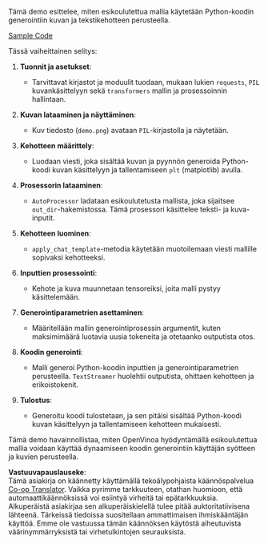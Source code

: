 <!--
CO_OP_TRANSLATOR_METADATA:
{
  "original_hash": "d7d7afa242a4a041ff4193546d4baf16",
  "translation_date": "2025-05-09T20:00:58+00:00",
  "source_file": "md/02.Application/04.Vision/Phi3/E2E_OpenVino_Phi3Vision.md",
  "language_code": "fi"
}
-->
Tämä demo esittelee, miten esikoulutettua mallia käytetään Python-koodin generointiin kuvan ja tekstikehotteen perusteella.

[Sample Code](../../../../../../code/06.E2E/E2E_OpenVino_Phi3-vision.ipynb)

Tässä vaiheittainen selitys:

1. **Tuonnit ja asetukset**:
   - Tarvittavat kirjastot ja moduulit tuodaan, mukaan lukien `requests`, `PIL` kuvankäsittelyyn sekä `transformers` mallin ja prosessoinnin hallintaan.

2. **Kuvan lataaminen ja näyttäminen**:
   - Kuv tiedosto (`demo.png`) avataan `PIL`-kirjastolla ja näytetään.

3. **Kehotteen määrittely**:
   - Luodaan viesti, joka sisältää kuvan ja pyynnön generoida Python-koodi kuvan käsittelyyn ja tallentamiseen `plt` (matplotlib) avulla.

4. **Prosessorin lataaminen**:
   - `AutoProcessor` ladataan esikoulutetusta mallista, joka sijaitsee `out_dir`-hakemistossa. Tämä prosessori käsittelee teksti- ja kuva-inputit.

5. **Kehotteen luominen**:
   - `apply_chat_template`-metodia käytetään muotoilemaan viesti mallille sopivaksi kehotteeksi.

6. **Inputtien prosessointi**:
   - Kehote ja kuva muunnetaan tensoreiksi, joita malli pystyy käsittelemään.

7. **Generointiparametrien asettaminen**:
   - Määritellään mallin generointiprosessin argumentit, kuten maksimimäärä luotavia uusia tokeneita ja otetaanko outputista otos.

8. **Koodin generointi**:
   - Malli generoi Python-koodin inputtien ja generointiparametrien perusteella. `TextStreamer` huolehtii outputista, ohittaen kehotteen ja erikoistokenit.

9. **Tulostus**:
   - Generoitu koodi tulostetaan, ja sen pitäisi sisältää Python-koodi kuvan käsittelyyn ja tallentamiseen kehotteen mukaisesti.

Tämä demo havainnollistaa, miten OpenVinoa hyödyntämällä esikoulutettua mallia voidaan käyttää dynaamiseen koodin generointiin käyttäjän syötteen ja kuvien perusteella.

**Vastuuvapauslauseke**:  
Tämä asiakirja on käännetty käyttämällä tekoälypohjaista käännöspalvelua [Co-op Translator](https://github.com/Azure/co-op-translator). Vaikka pyrimme tarkkuuteen, otathan huomioon, että automaattikäännöksissä voi esiintyä virheitä tai epätarkkuuksia. Alkuperäistä asiakirjaa sen alkuperäiskielellä tulee pitää auktoritatiivisena lähteenä. Tärkeissä tiedoissa suositellaan ammattimaisen ihmiskääntäjän käyttöä. Emme ole vastuussa tämän käännöksen käytöstä aiheutuvista väärinymmärryksistä tai virhetulkintojen seurauksista.